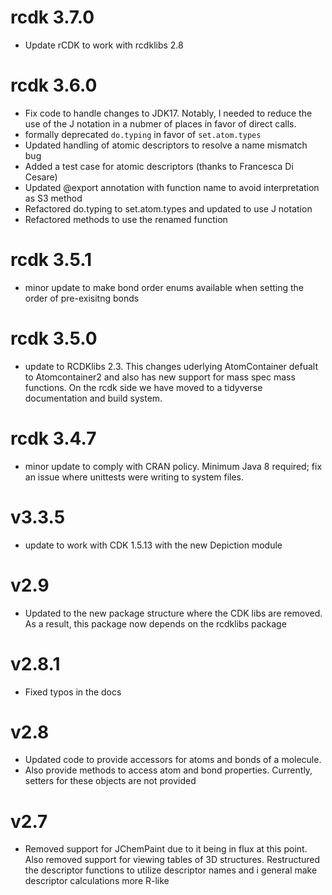 # rcdk 3.7.0

* Update rCDK to work with rcdklibs 2.8


# rcdk 3.6.0

* Fix code to handle changes to JDK17. Notably, I needed to reduce the use of the J notation in a nubmer of places in favor of direct calls.
* formally deprecated `do.typing` in favor of `set.atom.types`
* Updated handling of atomic descriptors to resolve a name mismatch bug
* Added a test case for atomic descriptors (thanks to Francesca Di Cesare)
* Updated @export annotation with function name to avoid interpretation as 
  S3 method
* Refactored do.typing to set.atom.types and updated to use J notation
* Refactored methods to use the renamed function

# rcdk 3.5.1

* minor update to make bond order enums available when setting the order of pre-exisitng bonds

# rcdk  3.5.0

* update to RCDKlibs 2.3. This changes uderlying AtomContainer defualt to Atomcontainer2 and also has new support for mass spec mass functions. On the rcdk side we have moved to a tidyverse documentation and build system.

# rcdk  3.4.7 

* minor update to comply with CRAN policy. Minimum Java 8 required; fix an issue where unittests were writing to system files.

# v3.3.5 

* update to work with CDK 1.5.13 with the new Depiction module

# v2.9

* Updated to the new package structure where the CDK libs are removed. As a result, this package now depends on the rcdklibs package

# v2.8.1 

* Fixed typos in the docs

# v2.8 

* Updated code to provide accessors for atoms and bonds of a molecule. 
* Also provide methods to access atom and bond properties. Currently, setters
for these objects are not provided

# v2.7 

* Removed support for JChemPaint due to it being in flux at this point. Also 
removed support for viewing tables of 3D structures. Restructured the descriptor
functions to utilize descriptor names and i general make descriptor calculations
more R-like


